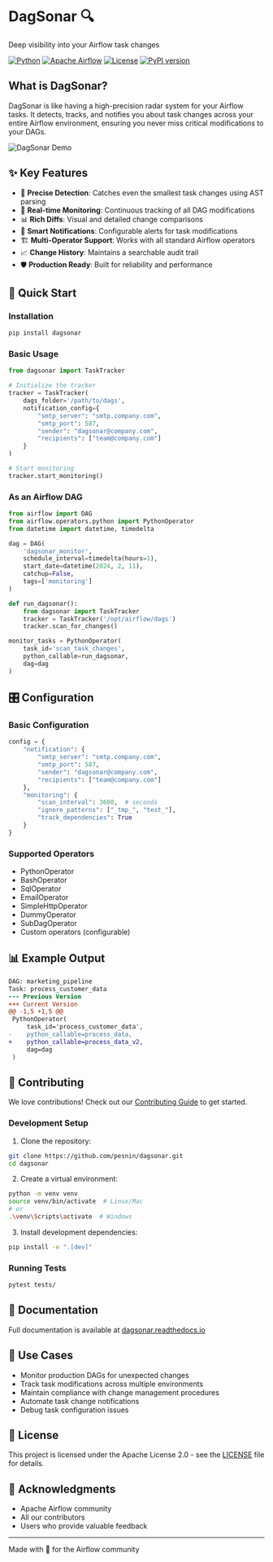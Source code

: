 # DagSonar 🔍

Deep visibility into your Airflow task changes

[![Python](https://img.shields.io/badge/python-3.7+-blue.svg)](https://www.python.org/downloads/)
[![Apache Airflow](https://img.shields.io/badge/apache--airflow-2.0+-yellow.svg)](https://airflow.apache.org/)
[![License](https://img.shields.io/badge/license-Apache%202.0-green.svg)](LICENSE)
[![PyPI version](https://badge.fury.io/py/dagsonar.svg)](https://badge.fury.io/py/dagsonar)

## What is DagSonar?

DagSonar is like having a high-precision radar system for your Airflow tasks. It detects, tracks, and notifies you about task changes across your entire Airflow environment, ensuring you never miss critical modifications to your DAGs.

![DagSonar Demo](docs/images/dagsonar-demo.gif)

## ✨ Key Features

- 🎯 **Precise Detection**: Catches even the smallest task changes using AST parsing
- 🔄 **Real-time Monitoring**: Continuous tracking of all DAG modifications
- 📊 **Rich Diffs**: Visual and detailed change comparisons
- 📧 **Smart Notifications**: Configurable alerts for task modifications
- 🏗️ **Multi-Operator Support**: Works with all standard Airflow operators
- 📈 **Change History**: Maintains a searchable audit trail
- 🛡️ **Production Ready**: Built for reliability and performance

## 🚀 Quick Start

### Installation

```bash
pip install dagsonar
```

### Basic Usage

```python
from dagsonar import TaskTracker

# Initialize the tracker
tracker = TaskTracker(
    dags_folder='/path/to/dags',
    notification_config={
        "smtp_server": "smtp.company.com",
        "smtp_port": 587,
        "sender": "dagsonar@company.com",
        "recipients": ["team@company.com"]
    }
)

# Start monitoring
tracker.start_monitoring()
```

### As an Airflow DAG

```python
from airflow import DAG
from airflow.operators.python import PythonOperator
from datetime import datetime, timedelta

dag = DAG(
    'dagsonar_monitor',
    schedule_interval=timedelta(hours=1),
    start_date=datetime(2024, 2, 11),
    catchup=False,
    tags=['monitoring']
)

def run_dagsonar():
    from dagsonar import TaskTracker
    tracker = TaskTracker('/opt/airflow/dags')
    tracker.scan_for_changes()

monitor_tasks = PythonOperator(
    task_id='scan_task_changes',
    python_callable=run_dagsonar,
    dag=dag
)
```

## 🎛️ Configuration

### Basic Configuration
```python
config = {
    "notification": {
        "smtp_server": "smtp.company.com",
        "smtp_port": 587,
        "sender": "dagsonar@company.com",
        "recipients": ["team@company.com"]
    },
    "monitoring": {
        "scan_interval": 3600,  # seconds
        "ignore_patterns": ["_tmp_", "test_"],
        "track_dependencies": True
    }
}
```

### Supported Operators
- PythonOperator
- BashOperator
- SqlOperator
- EmailOperator
- SimpleHttpOperator
- DummyOperator
- SubDagOperator
- Custom operators (configurable)

## 📊 Example Output

```diff
DAG: marketing_pipeline
Task: process_customer_data
--- Previous Version
+++ Current Version
@@ -1,5 +1,5 @@
 PythonOperator(
     task_id='process_customer_data',
-    python_callable=process_data,
+    python_callable=process_data_v2,
     dag=dag
 )
```

## 🤝 Contributing

We love contributions! Check out our [Contributing Guide](CONTRIBUTING.md) to get started.

### Development Setup

1. Clone the repository:
```bash
git clone https://github.com/pesnin/dagsonar.git
cd dagsonar
```

2. Create a virtual environment:
```bash
python -m venv venv
source venv/bin/activate  # Linux/Mac
# or
.\venv\Scripts\activate  # Windows
```

3. Install development dependencies:
```bash
pip install -e ".[dev]"
```

### Running Tests
```bash
pytest tests/
```

## 📖 Documentation

Full documentation is available at [dagsonar.readthedocs.io](https://dagsonar.readthedocs.io)

## 🎯 Use Cases

- Monitor production DAGs for unexpected changes
- Track task modifications across multiple environments
- Maintain compliance with change management procedures
- Automate task change notifications
- Debug task configuration issues

## 📝 License

This project is licensed under the Apache License 2.0 - see the [LICENSE](LICENSE) file for details.

## 💖 Acknowledgments

- Apache Airflow community
- All our contributors
- Users who provide valuable feedback

---
Made with 🚀 for the Airflow community
